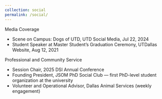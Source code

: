```yaml
---
collection: social
permalink: /social/
---
```


Media Coverage
 - Scene on Campus: Dogs of UTD, UTD Social Media, Jul 22, 2024
 - Student Speaker at Master Student’s Graduation Ceremony, UTDallas Website, Aug 12, 2021
    
Professional and Community Service
 - Session Chair, 2025 DSI Annual Conference
 - Founding President, JSOM PhD Social Club — first PhD-level student organization at the university
 - Volunteer and Operational Advisor, Dallas Animal Services (weekly engagement)
